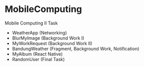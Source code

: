 # MobileComputing
Mobile Computing II Task

- WeatherApp (Networking)
- BlurMyImage (Background Work I)
- MyWorkRequest (Background Work II)
- BandungWeather (Fragment, Background Work, Notification)
- MyAlbum (React Native)
- RandomUser (Final Task)